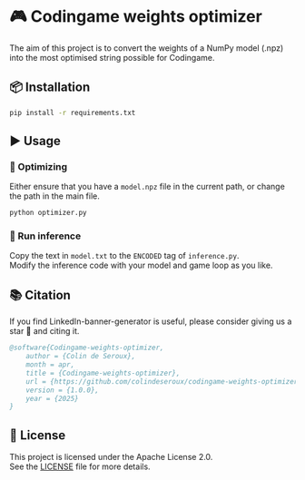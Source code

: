 # 🎮 Codingame weights optimizer

The aim of this project is to convert the weights of a NumPy model (.npz) into the most optimised string possible for Codingame.

## 📦 Installation

```sh
pip install -r requirements.txt
```

## ▶️ Usage

### 🧠 Optimizing

Either ensure that you have a `model.npz` file in the current path, or change the path in the main file.

```sh
python optimizer.py
```

### 🚀 Run inference

Copy the text in `model.txt` to the `ENCODED` tag of `inference.py`.  
Modify the inference code with your model and game loop as you like.

## 📚 Citation

If you find LinkedIn-banner-generator is useful, please consider giving us a star 🌟 and citing it.

```bibtex
@software{Codingame-weights-optimizer,
    author = {Colin de Seroux},
    month = apr,
    title = {Codingame-weights-optimizer},
    url = {https://github.com/colindeseroux/codingame-weights-optimizer},
    version = {1.0.0},
    year = {2025}
}
```

## 📄 License

This project is licensed under the Apache License 2.0.  
See the [LICENSE](./LICENSE) file for more details.
